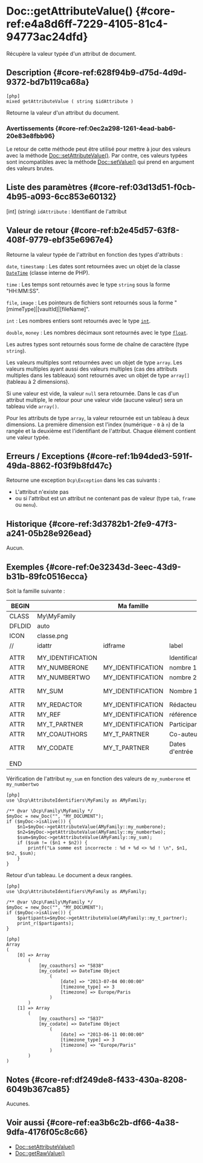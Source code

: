 # Doc::getAttributeValue() {#core-ref:e4a8d6ff-7229-4105-81c4-94773ac24dfd}

<div class="short-description">
Récupère la valeur typée d'un attribut de document.
</div>

## Description {#core-ref:628f94b9-d75d-4d9d-9372-bd7b119ca68a}

    [php]
    mixed getAttributeValue ( string $idAttribute )

Retourne la valeur d'un attribut du document.

### Avertissements {#core-ref:0ec2a298-1261-4ead-bab6-20e83e8fbb96}

Le retour de cette méthode peut être utilisé pour mettre à jour des valeurs avec
la méthode [Doc::setAttributeValue()][docsetattrvalue]. Par contre, ces valeurs
typées sont incompatibles avec la méthode [Doc::setValue()][docsetvalue] qui
prend en argument des valeurs brutes.

## Liste des paramètres {#core-ref:03d13d51-f0cb-4b95-a093-6cc853e60132}

[int] (string) `idAttribute`
:   Identifiant de l'attribut

## Valeur de retour {#core-ref:b2e45d57-63f8-408f-9779-ebf35e6967e4}

Retourne la valeur typée de l'attribut en fonction des types d'attributs :

`date`, `timestamp` 
:   Les dates sont retournées avec un objet de la classe
    [`DateTime`][phpdatetime] (classe interne de PHP).

`time`
:   Les temps sont retournés avec le type `string` sous la forme "HH:MM:SS".

`file`, `image`
:   Les pointeurs de fichiers sont retournés sous la forme
    "[mimeType]|[vaultId]|[fileName]".

`int`
:   Les nombres entiers sont retournés avec le type [`int`][phpint].

`double`, `money`
:   Les nombres décimaux sont retournés avec le type [`float`][phpdouble].

Les autres types sont retournés sous forme de chaîne de caractère (type
`string`).

Les valeurs multiples sont retournées avec un objet de type `array`. Les valeurs
multiples ayant aussi des valeurs multiples (cas des attributs multiples dans
les tableaux) sont retournés avec un objet de type `array[]` (tableau à 2
dimensions).

Si une valeur est vide, la valeur `null` sera retournée. Dans le cas d'un
attribut multiple, le retour pour une valeur vide (aucune valeur) sera un
tableau vide `array()`.

Pour les attributs de type `array`, la valeur retournée est un tableau à deux
dimensions. La première dimension est l'index (numérique - `0` à `n`) de la
rangée et la deuxième est l'identifiant de l'attribut. Chaque élément contient
une valeur typée.

## Erreurs / Exceptions {#core-ref:1b94ded3-591f-49da-8862-f03f9b8fd47c}

Retourne une exception `Dcp\Exception` dans les cas suivants :

*   L'attribut n'existe pas
*    ou si l'attribut est un attribut ne contenant pas de valeur (type `tab`,
    `frame` ou `menu`).

## Historique {#core-ref:3d3782b1-2fe9-47f3-a241-05b28e926ead}

Aucun.

## Exemples {#core-ref:0e32343d-3eec-43d9-b31b-89fc0516ecca}

Soit la famille suivante :

| BEGIN  |                   | Ma famille        |                  |     | MYFAMILY |         |     |     |      |      |         |                                     |
| ------ | ----------------- | ----------------- | ---------------- | --- | -------- | ------- | --- | --- | ---- | ---- | ------- | ----------------------------------- |
| CLASS  | My\MyFamily       |                   |                  |     |          |         |     |     |      |      |         |                                     |
| DFLDID | auto              |                   |                  |     |          |         |     |     |      |      |         |                                     |
| ICON   | classe.png        |                   |                  |     |          |         |     |     |      |      |         |                                     |
| //     | idattr            | idframe           | label            | T   | A        | type    | ord | vis | need | link | phpfile | phpfunc                             |
|        |                   |                   |                  |     |          |         |     |     |      |      |         |                                     |
| ATTR   | MY_IDENTIFICATION |                   | Identification   | N   | N        | frame   | 10  | W   |      |      |         |                                     |
| ATTR   | MY_NUMBERONE      | MY_IDENTIFICATION | nombre 1         | Y   | N        | int     | 20  | W   |      |      |         |                                     |
| ATTR   | MY_NUMBERTWO      | MY_IDENTIFICATION | nombre 2         | N   | N        | int     | 30  | W   |      |      |         |                                     |
| ATTR   | MY_SUM            | MY_IDENTIFICATION | Nombre 1&plus;2  | N   | N        | int     | 40  | R   |      |      |         | ::mySum(MY_NUMBERONE, MY_NUMBERTWO) |
| ATTR   | MY_REDACTOR       | MY_IDENTIFICATION | Rédacteur        | N   | N        | account | 50  | W   |      |      |         |                                     |
| ATTR   | MY_REF            | MY_IDENTIFICATION | référence        | N   | N        | text    | 70  | W   |      |      |         |                                     |
| ATTR   | MY_T_PARTNER      | MY_IDENTIFICATION | Participants     | N   | N        | array   | 80  | W   |      |      |         |                                     |
| ATTR   | MY_COAUTHORS      | MY_T_PARTNER      | Co-auteurs       | N   | N        | account | 90  | W   |      |      |         |                                     |
| ATTR   | MY_CODATE         | MY_T_PARTNER      | Dates d'entrée   | N   | N        | date    | 100 | W   |      |      |         |                                     |
|        |                   |                   |                  |     |          |         |     |     |      |      |         |                                     |
| END    |                   |                   |                  |     |          |         |     |     |      |      |         |                                     |


Vérification de l'attribut `my_sum` en fonction des valeurs de `my_numberone` et
`my_numbertwo` 

    [php]
    use \Dcp\AttributeIdentifiers\MyFamily as AMyFamily;
    
    /** @var \Dcp\Family\MyFamily */
    $myDoc = new_Doc("", "MY_DOCUMENT");
    if ($myDoc->isAlive()) {
        $n1=$myDoc->getAttributeValue(AMyFamily::my_numberone);
        $n2=$myDoc->getAttributeValue(AMyFamily::my_numbertwo);
        $sum=$myDoc->getAttributeValue(AMyFamily::my_sum);
        if ($sum != ($n1 + $n2)) {
            printf("La somme est incorrecte : %d + %d <> %d ! \n", $n1, $n2, $sum);
        }
    }

Retour d'un tableau. Le document a deux rangées.

    [php]
    use \Dcp\AttributeIdentifiers\MyFamily as AMyFamily;
    
    /** @var \Dcp\Family\MyFamily */
    $myDoc = new_Doc("", "MY_DOCUMENT");
    if ($myDoc->isAlive()) {
        $partipants=$myDoc->getAttributeValue(AMyFamily::my_t_partner);
        print_r($partipants);
    }

    [php]
    Array
    (
        [0] => Array
            (
                [my_coauthors] => "5838"
                [my_codate] => DateTime Object
                    (
                        [date] => "2013-07-04 00:00:00"
                        [timezone_type] => 3
                        [timezone] => Europe/Paris
                    )
            )
        [1] => Array
            (
                [my_coauthors] => "5837"
                [my_codate] => DateTime Object
                    (
                        [date] => "2013-06-11 00:00:00"
                        [timezone_type] => 3
                        [timezone] => "Europe/Paris"
                    )
            )
    )



## Notes {#core-ref:df249de8-f433-430a-8208-6049b367ca85}

Aucunes.

## Voir aussi {#core-ref:ea3b6c2b-df66-4a38-9dfa-4176f05c8c66}

*   [Doc::setAttributeValue()][docsetattrvalue]
*   [Doc::getRawValue()][docgetrawvalue]

<!-- links -->
[docgetattrvalue]:  #core-ref:e4a8d6ff-7229-4105-81c4-94773ac24dfd
[docgetrawvalue]:   #core-ref:f779391c-ee61-4c3a-8976-6b74f83ecc8f
[docgetoldvalue]:   #core-ref:dccf7c64-8f4f-4c4a-8d0d-79b21b924848
[docsetvalue]:      #core-ref:febc397f-e629-4d47-955d-27cab8f4ed2f
[docsetattrvalue]:  #core-ref:1e766800-b2e1-462b-9793-b0261ede8677
[computeattr]:      #core-ref:4565cab9-73c8-4eee-bfa7-218ffbd4b687
[phpdatetime]:      http://www.php.net/manual/fr/book.datetime.php "DateTime sur le site PHP"
[phpint]:           http://www.php.net/manual/fr/language.types.integer.php "nombre entier sur le site PHP"
[phpdouble]:        http://www.php.net/manual/fr/language.types.float.php "nombres décimaux sur le site PHP"